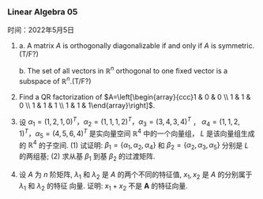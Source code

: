 ### Linear Algebra 05

时间：2022年5月5日



1. a. A matrix *A* is orthogonally diagonalizable if and only if *A* is symmetric. (T/F?)

   b. The set of all vectors in $\mathbb{R}^{n}$ orthogonal to one fixed vector is a subspace of $\mathbb{R}^{n}$.(T/F?)

   

2. Find a $\mathrm{QR}$ factorization of $A=\left[\begin{array}{ccc}1 & 0 & 0 \\ 1 & 1 & 0 \\ 1 & 1 & 1 \\ 1 & 1 & 1\end{array}\right]$.

   

3. 设 $\alpha_{1}=(1,2,1,0)^{T} ， \alpha_{2}=(1,1,1,2)^{T} ， \alpha_{3}=(3,4,3,4)^{T}$ ， $\alpha_{4}=(1,1,2,1)^{T} ， \alpha_{5}=(4,5,6,4)^{T}$ 是实向量空间 $\mathbb{R}^{4}$ 中的一个向量组， $L$ 是该向量组生成的 $\mathbb{R}^{4}$ 的子空间.
   (1) 试证明: $\beta_{1}=\left\{\alpha_{1}, \alpha_{2}, \alpha_{4}\right\}$ 和 $\beta_{2}=\left\{\alpha_{2}, \alpha_{3}, \alpha_{5}\right\}$ 分别是 $L$ 的两组基;
   (2) 求从基 $\beta_{1}$ 到基 $\beta_{2}$ 的过渡矩阵.

   
   
4. 设 $A$ 为 $n$ 阶矩阵, $\lambda_{1}$ 和 $\lambda_{2}$ 是 $A$ 的两个不同的特征值, $x_{1}, x_{2}$ 是 $A$ 的分别属于 $\lambda_{1}$ 和 $\lambda_{2}$ 的特征 向量. 证明: $x_{1}+x_{2}$ 不是 $\boldsymbol{A}$ 的特征向量.